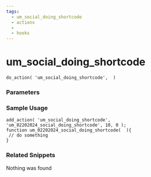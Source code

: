 ```yaml
---
tags: 
  - um_social_doing_shortcode
  - actions
  - 
  - hooks
---
```

# um\_social\_doing\_shortcode

``` php:no-line-numbers
do_action( 'um_social_doing_shortcode',  )
```
<div class='hook-sep'></div>

### Parameters

<div class='hook-sep'></div>



### Sample Usage

``` php:no-line-numbers
add_action( 'um_social_doing_shortcode', 'um_02202024_social_doing_shortcode', 10, 0 );
function um_02202024_social_doing_shortcode(  ){
 // do something
}
```
<div class='hook-sep'></div>



### Related Snippets

Nothing was found

